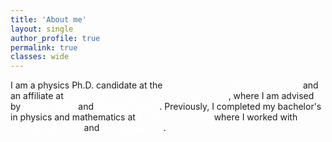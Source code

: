 ```yaml
---
title: 'About me'
layout: single
author_profile: true
permalink: true
classes: wide
---
```


I am a physics Ph.D. candidate at the <a href="https://www.berkeley.edu/" style="color: white; text-decoration: underline">University of California, Berkeley</a> and an affiliate at <a href="https://www.lbl.gov/" style="color: white; text-decoration: underline">Lawrence Berkeley National Laboratory</a>, where I am advised by <a href="https://w.astro.berkeley.edu/~mwhite/" style="color: white; text-decoration: underline">Martin White</a> and <a href="https://sferraro.lbl.gov/" style="color: white; text-decoration: underline">Simone Ferraro</a>.
Previously, I completed my bachelor's in physics and mathematics at <a href="https://www.cornell.edu/" style="color: white; text-decoration: underline">Cornell University</a> where I worked with <a href="https://www.classe.cornell.edu/~mdn49/" style="color: white; text-decoration: underline">Michael Niemack</a> and <a href="https://evevavagiakis.com/" style="color: white; text-decoration: underline">Eve Vavagiakis</a>.
